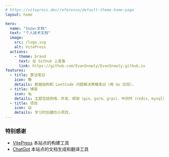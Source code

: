 ```yaml
---
# https://vitepress.dev/reference/default-theme-home-page
layout: home

hero:
  name: "Snow⚡️文档"
  text: "个人技术文档"
  image:
    src: /logo.svg
    alt: VitePress
  actions:
    - theme: brand
      text: 在 Github 上查看
      link: https://github.com/EvanSnowly/EvanSnowly.github.io
features:
  - title: 算法笔记
    icon: 📚︎
    details: 数据结构和 LeetCode 问题解决策略笔记（用 Go 实现）。
  - title: 博客
    icon: 🗞︎
    details: 主题包括网络、并发、框架（gin、gorm、grpc）、中间件（redis、mysql）、云原生（docker、k8s）。
  - title: 项目
    icon: 😃
    details: 学习时创建的小项目。
---
```

### 特别感谢
- [VitePress](https://vitepress.dev/) 本站点的构建工具
- [ChatGpt](https://chatgpt.com/) 本站点的文档生成和翻译工具
